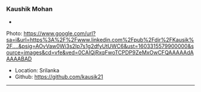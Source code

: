 ### Kaushik Mohan

-
Photo: https://www.google.com/url?sa=i&url=https%3A%2F%2Fwww.linkedin.com%2Fpub%2Fdir%2FKausik%2F....&psig=AOvVaw0Wi3s2Ip7s1g2dfyUtUWC6&ust=1603315579900000&source=images&cd=vfe&ved=0CAIQjRxqFwoTCPDP9ZeMxOwCFQAAAAAdAAAAABAD
- Location: Srilanka
- Github: https://github.com/kausik21

***
